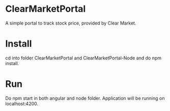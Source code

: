 # ClearMarketPortal
A simple portal to track stock price, provided by Clear Market.
# Install
cd into folder ClearMarketPortal and ClearMarketPortal-Node and do npm install.
# Run
Do npm start in both angular and node folder.
Application will be running on localhost:4200.
